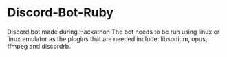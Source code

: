 # Discord-Bot-Ruby
Discord bot made during Hackathon
The bot needs to be run using linux or linux emulator as the plugins that are needed include: libsodium, opus, ffmpeg and discordrb. 
